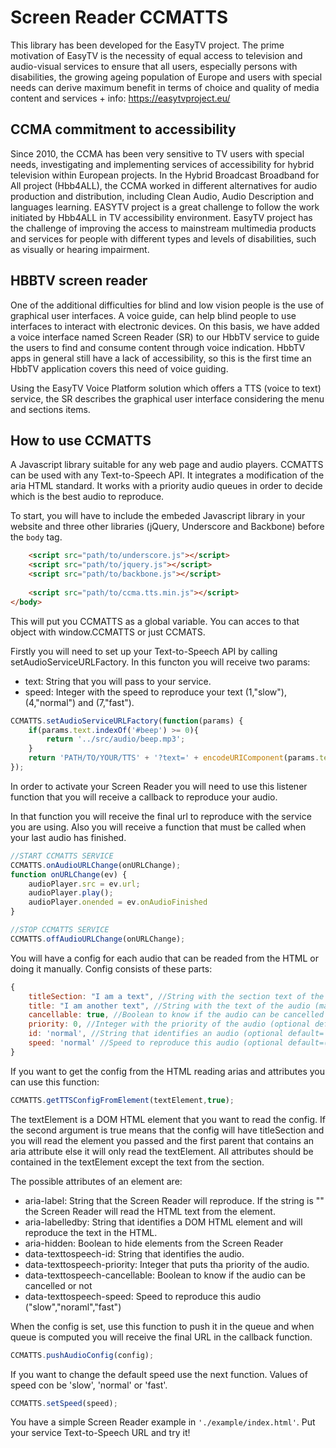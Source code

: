 # Screen Reader CCMATTS

This library has been developed for the EasyTV project.
The prime motivation of EasyTV is the necessity of equal access to television and audio-visual services to ensure that all users, especially persons with disabilities, the growing ageing population of Europe and users with special needs can derive maximum benefit in terms of choice and quality of media content and services + info:  https://easytvproject.eu/ 

## CCMA commitment to accessibility

Since 2010, the CCMA has been very sensitive to TV users with special needs, investigating and implementing services of accessibility for hybrid television within European projects. In the Hybrid Broadcast Broadband for All project (Hbb4ALL), the CCMA worked in different alternatives for audio production and distribution, including Clean Audio, Audio Description and languages learning. EASYTV project is a great challenge to follow the work initiated by Hbb4ALL in TV accessibility environment. EasyTV project has the challenge of improving the access to mainstream multimedia products and services for people with different types and levels of disabilities, such as visually or hearing impairment.

## HBBTV screen reader

One of the additional difficulties for blind and low vision people is the use of graphical user interfaces. A voice guide, can help blind people to use interfaces to interact with electronic devices. On this basis, we have added a voice interface named Screen Reader (SR) to our HbbTV service to guide the users to find and consume content through voice indication. HbbTV apps in general still have a lack of accessibility, so this is the first time an HbbTV application covers this need of voice guiding.

Using the EasyTV Voice Platform solution which offers a TTS (voice to text) service, the SR describes the graphical user interface considering the menu and sections items.


## How to use CCMATTS

A Javascript library suitable for any web page and audio players. CCMATTS can be used with any Text-to-Speech API. It integrates a modification of the aria HTML standard. It works with a priority audio queues in order to decide which is the best audio to reproduce. 

To start, you will have to include the embeded Javascript library in your website and three other libraries (jQuery, Underscore and Backbone) before the ```body``` tag.

```HTML
    <script src="path/to/underscore.js"></script>
    <script src="path/to/jquery.js"></script>
    <script src="path/to/backbone.js"></script>
    
    <script src="path/to/ccma.tts.min.js"></script>
</body>
```

This will put you CCMATTS as a global variable. You can acces to that object with window.CCMATTS or just CCMATS.

Firstly you will need to set up your Text-to-Speech API by calling setAudioServiceURLFactory. In this functon you will receive two params:
* text: String that you will pass to your service.
* speed: Integer with the speed to reproduce your text (1,"slow"), (4,"normal") and (7,"fast").
````javascript
CCMATTS.setAudioServiceURLFactory(function(params) {
    if(params.text.indexOf('#beep') >= 0){
        return '../src/audio/beep.mp3';
    }
    return 'PATH/TO/YOUR/TTS' + '?text=' + encodeURIComponent(params.text) + '&lang=en&vol=100&rate=' + encodeURIComponent(params.speed);
});
````
In order to activate your Screen Reader you will need to use this listener function that you will receive a callback to reproduce your audio.

In that function you will receive the final url to reproduce with the service you are using. Also you will receive a function that must be called when your last audio has finished.

````javascript
//START CCMATTS SERVICE
CCMATTS.onAudioURLChange(onURLChange);
function onURLChange(ev) {
    audioPlayer.src = ev.url;
    audioPlayer.play();
    audioPlayer.onended = ev.onAudioFinished
}

//STOP CCMATTS SERVICE
CCMATTS.offAudioURLChange(onURLChange);
````
You will have a config for each audio that can be readed from the HTML or doing it manually. Config consists of these parts:
````javascript
{
    titleSection: "I am a text", //String with the section text of the audio (optional default="")
    title: "I am another text", //String with the text of the audio (mandatory)
    cancellable: true, //Boolean to know if the audio can be cancelled (optional default=true)
    priority: 0, //Integer with the priority of the audio (optional default=0)
    id: 'normal', //String that identifies an audio (optional default='normal')
    speed: 'normal' //Speed to reproduce this audio (optional default=('normal' or the value set in setSpeed function))
}
````
If you want to get the config from the HTML reading arias and attributes you can use this function:
````javascript
CCMATTS.getTTSConfigFromElement(textElement,true);
````
The textElement is a DOM HTML element that you want to read the config. If the second argument is true means that the config will have titleSection and you will read the element you passed and the first parent that contains an aria attribute else it will only read the textElement. All attributes should be contained in the textElement except the text from the section.

The possible attributes of an element are:
* aria-label: String that the Screen Reader will reproduce. If the string is "" the Screen Reader will read the HTML text from the element.
* aria-labelledby: String that identifies a DOM HTML element and will reproduce the text in the HTML.
* aria-hidden: Boolean to hide elements from the Screen Reader
* data-texttospeech-id: String that identifies the audio.
* data-texttospeech-priority: Integer that puts tha priority of the audio.
* data-texttospeech-cancellable: Boolean to know if the audio can be cancelled or not
* data-texttospeech-speed: Speed to reproduce this audio ("slow","noraml","fast")

When the config is set, use this function to push it in the queue and when queue is computed you will receive the final URL in the callback function.
````javascript
CCMATTS.pushAudioConfig(config);
````
If you want to change the default speed use the next function. Values of speed con be 'slow', 'normal' or 'fast'.
````javascript
CCMATTS.setSpeed(speed);
````
You have a simple Screen Reader example in ````'./example/index.html'````. Put your service Text-to-Speech URL and try it! 


